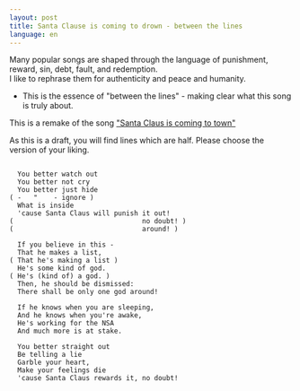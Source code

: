 ```yaml
---
layout: post
title: Santa Clause is coming to drown - between the lines
language: en
---
```


Many popular songs are shaped through the language of punishment, reward,
sin, debt, fault, and redemption.  
I like to rephrase them for authenticity and peace and humanity.  
- This is the essence of "between the lines" - making clear what this song is
truly about.

This is a remake of the song ["Santa Claus is coming to town"](http://www.metrolyrics.com/santa-claus-is-coming-to-town-lyrics-christmas-song.html)

As this is a draft, you will find lines which are half.
Please choose the version of your liking.

```

  You better watch out
  You better not cry
  You better just hide
( -   "    - ignore )
  What is inside
  'cause Santa Claus will punish it out!
(                                no doubt! )
(                                around! )

  If you believe in this -
  That he makes a list,
( That he's making a list )
  He's some kind of god.
( He's (kind of) a god. )
  Then, he should be dismissed:
  There shall be only one god around!
  
  If he knows when you are sleeping,
  And he knows when you're awake,
  He's working for the NSA
  And much more is at stake.
  
  You better straight out
  Be telling a lie
  Garble your heart,
  Make your feelings die
  'cause Santa Claus rewards it, no doubt!

```

